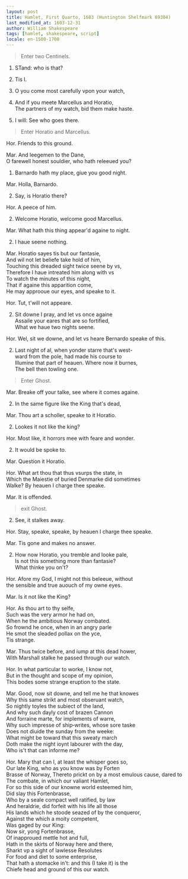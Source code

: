 ```yaml
---
layout: post
title: Hamlet, First Quarto, 1603 (Huntington Shelfmark 69304)
last_modified_at: 1603-12-31
author: William Shakespeare
tags: [hamlet, shakespeare, script]
locale: en-1500-1700
---
```

> Enter two Centinels.

1. STand: who is that?

2. Tis I.

1. O you come most carefully vpon your watch,

2. And if you meete Marcellus and Horatio,<br>
The partners of my watch, bid them make haste.

1. I will: See who goes there.

> Enter Horatio and Marcellus.

Hor. Friends to this ground.

Mar. And leegemen to the Dane,<br>
O farewell honest souldier, who hath releeued you?

1. Barnardo hath my place, giue you good night.

Mar. Holla, Barnardo.

2. Say, is Horatio there?

Hor. A peece of him.

2. Welcome Horatio, welcome good Marcellus.

Mar. What hath this thing appear'd againe to night.

2. I haue seene nothing.

Mar. Horatio sayes tis but our fantasie,<br>
And wil not let beliefe take hold of him,<br>
Touching this dreaded sight twice seene by vs,<br>
Therefore I haue intreated him along with vs<br>
To watch the minutes of this night,<br>
That if againe this apparition come,<br>
He may approoue our eyes, and speake to it.<br>

Hor. Tut, t'will not appeare.

2. Sit downe I pray, and let vs once againe<br>
Assaile your eares that are so fortified,<br>
What we haue two nights seene.

Hor. Wel, sit we downe, and let vs heare Bernardo speake of this.

2. Last night of al, when yonder starre that's west­-<br>
ward from the pole, had made his course to<br>
Illumine that part of heauen. Where now it burnes,<br>
The bell then towling one.

> Enter Ghost.

Mar. Breake off your talke, see where it comes againe.

2. In the same figure like the King that's dead,

Mar. Thou art a scholler, speake to it Horatio.

2. Lookes it not like the king?

Hor. Most like, it horrors mee with feare and wonder.

2. It would be spoke to.

Mar. Question it Horatio.

Hor. What art thou that thus vsurps the state, in<br>
Which the Maiestie of buried Denmarke did sometimes<br>
Walke? By heauen I charge thee speake.

Mar. It is offended.

> exit Ghost.

2. See, it stalkes away.

Hor. Stay, speake, speake, by heauen I charge thee speake.

Mar. Tis gone and makes no answer.

2. How now Horatio, you tremble and looke pale,<br>
Is not this something more than fantasie?<br>
What thinke you on't?

Hor. Afore my God, I might not this beleeue, without<br>
the sensible and true auouch of my owne eyes.

Mar. Is it not like the King?

Hor. As thou art to thy selfe,<br>
Such was the very armor he had on,<br>
When he the ambitious Norway combated.<br>
So frownd he once, when in an angry parle<br>
He smot the sleaded pollax on the yce,<br>
Tis strange.

Mar. Thus twice before, and iump at this dead hower,<br>
With Marshall stalke he passed through our watch.

Hor. In what particular to worke, I know not,<br>
But in the thought and scope of my opinion,<br>
This bodes some strange eruption to the state.

Mar. Good, now sit downe, and tell me he that knowes<br>
Why this same strikt and most obseruant watch,<br>
So nightly toyles the subiect of the land,<br>
And why such dayly cost of brazen Cannon<br>
And forraine marte, for implements of warre,<br>
Why such impresse of ship‐writes, whose sore taske<br>
Does not diuide the sunday from the weeke:<br>
What might be toward that this sweaty march<br>
Doth make the night ioynt labourer with the day,<br>
Who is't that can informe me?

Hor. Mary that can I, at least the whisper goes so,<br>
Our late King, who as you know was by Forten­<br>
Brasse of Norway,
Thereto prickt on by a most emulous cause, dared to<br>
The combate, in which our valiant Hamlet,<br>
For so this side of our knowne world esteemed him,<br>
Did slay this Fortenbrasse,<br>
Who by a seale compact well ratified, by law<br>
And heraldrie, did forfeit with his life all those<br>
His lands which he stoode seazed of by the conqueror,<br>
Against the which a moity competent,<br>
Was gaged by our King:<br>
Now sir, yong Fortenbrasse,<br>
Of inapproued mettle hot and full,<br>
Hath in the skirts of Norway here and there,<br>
Sharkt vp a sight of lawlesse Resolutes<br>
For food and diet to some enterprise,<br>
That hath a stomacke in't: and this (I take it) is the<br>
Chiefe head and ground of this our watch.